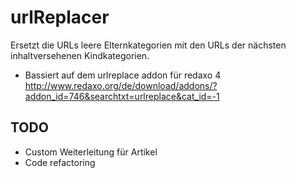 # urlReplacer

Ersetzt die URLs leere Elternkategorien mit den URLs der nächsten inhaltversehenen Kindkategorien.

* Bassiert auf dem urlreplace addon für redaxo 4 http://www.redaxo.org/de/download/addons/?addon_id=746&searchtxt=urlreplace&cat_id=-1

## TODO

* Custom Weiterleitung für Artikel
* Code refactoring

